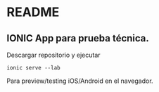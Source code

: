 # README #

## IONIC App para prueba técnica.
Descargar repositorio y ejecutar

```
ionic serve --lab
```
Para preview/testing iOS/Android en el navegador.